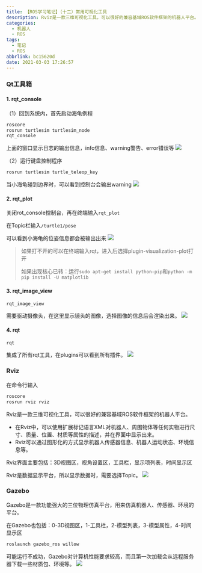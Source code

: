 ```yaml
---
title: 【ROS学习笔记】（十二）常用可视化工具
description: Rviz是一款三维可视化工具，可以很好的兼容基域ROS软件框架的机器人平台。Rviz可以通过图形化的方式显示机器人传感器信息、机器人运动状态、环境信息等。
categories:
  - 机器人
  - ROS
tags:
  - 笔记
  - ROS
abbrlink: bc15620d
date: 2021-03-03 17:26:57
---
```


### Qt工具箱

#### 1. rqt_console

（1）回到系统内，首先启动海龟例程

```bash
roscore
rosrun turtlesim turtlesim_node
rqt_console
```
上面的窗口显示日志的输出信息，info信息、warning警告、error错误等
![](https://img.mahaofei.com/img/202112231703320-ros-notes12-1.png)

（2）运行键盘控制程序

```bash
rosrun turtlesim turtle_teleop_key
```

当小海龟碰到边界时，可以看到控制台会输出warning
![](https://img.mahaofei.com/img/202112231703366-ros-notes12-2.png)

#### 2. rqt_plot

关闭rot_console控制台，再在终端输入`rqt_plot`

在Topic栏输入`/turtle1/pose`

可以看到小海龟的位姿信息都会被输出出来
![](https://img.mahaofei.com/img/202112231704699-ros-notes12-3.png)

> 如果打不开的可以在终端输入rqt，进入后选择plugin-visualization-plot打开
>
> 如果出现核心已转：运行`sudo apt-get install python-pip`和`python -m pip install -U matplotlib`

#### 3. rqt_image_view
```bash
rqt_image_view
```
需要驱动摄像头，在这里显示镜头的图像，选择图像的信息后会渲染出来。
![](https://img.mahaofei.com/img/202112231704369-ros-notes12-4.png)

#### 4. rqt
```bash
rqt
```
集成了所有rqt工具，在plugins可以看到所有插件。
![](https://img.mahaofei.com/img/202112231704839-ros-notes12-5.png)

### Rviz

在命令行输入

```bash
roscore
rosrun rviz rviz
```

Rviz是一款三维可视化工具，可以很好的兼容基域ROS软件框架的机器人平台。

* 在Rviz中，可以使用扩展标记语言XML对机器人、周围物体等任何实物进行尺寸、质量、位置、材质等属性的描述，并在界面中显示出来。
* Rviz可以通过图形化的方式显示机器人传感器信息、机器人运动状态、环境信息等。

Rviz界面主要包括：3D视图区，视角设置区，工具栏，显示项列表，时间显示区

Rviz是数据显示平台，所以显示数据时，需要选择Topic。
![](https://img.mahaofei.com/img/202112231704368-ros-notes12-6.png)

### Gazebo

Gazebo是一款功能强大的三位物理仿真平台，用来仿真机器人、传感器、环境的平台。

在Gazebo也包括：0-3D视图区，1-工具栏，2-模型列表，3-模型属性，4-时间显示区

```bash
roslaunch gazebo_ros willow
```

可能运行不成功，Gazebo对计算机性能要求较高，而且第一次加载会从远程服务器下载一些材质包、环境等。
![](https://img-blog.csdnimg.cn/20210303172558320.png?x-oss-process=image/watermark,type_ZmFuZ3poZW5naGVpdGk,shadow_10,text_aHR0cHM6Ly9ibG9nLmNzZG4ubmV0L3dlaXhpbl80NDU0MzQ2Mw==,size_16,color_FFFFFF,t_70)